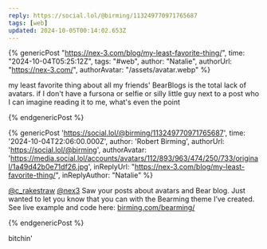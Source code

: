 ```yaml
---
reply: https://social.lol/@birming/113249770971765687
tags: [web]
updated: 2024-10-05T00:14:02.653Z
---
```


{% genericPost "https://nex-3.com/blog/my-least-favorite-thing/",
    time: "2024-10-04T05:25:12Z",
    tags: "#web",
    author: "Natalie",
    authorUrl: "https://nex-3.com/",
    authorAvatar: "/assets/avatar.webp" %}
  <p>
    my least favorite thing about all my friends' BearBlogs is the total lack of
    avatars. if I don't have a fursona or selfie or silly little guy next to a
    post who I can imagine reading it to me, what's even the point
  </p>
{% endgenericPost %}

{% genericPost 'https://social.lol/@birming/113249770971765687',
     time: '2024-10-04T22:06:00.000Z',
     author: 'Robert Birming',
     authorUrl: 'https://social.lol/@birming',
     authorAvatar: 'https://media.social.lol/accounts/avatars/112/893/963/474/250/733/original/1a49d42b0e71df26.jpg',
     inReplyUrl: "https://nex-3.com/blog/my-least-favorite-thing/",
     inReplyAuthor: "Natalie" %}
  <p><span class="h-card" translate="no"><a href="https://social.lol/@c_rakestraw@teal.social" class="u-url" title="@c_rakestraw@teal.social">@<span>c_rakestraw</span></a></span> <span class="h-card" translate="no"><a href="https://social.lol/@nex3@mastodon.social" class="u-url" title="@nex3@mastodon.social">@<span>nex3</span></a></span> Saw your posts about avatars and Bear blog. Just wanted to let you know that you can with the Bearming theme I’ve created. See live example and code here: <a href="https://birming.com/bearming/" target="_blank" rel="nofollow noopener noreferrer" translate="no" title="https://birming.com/bearming/">birming.com/bearming/</a></p>
{% endgenericPost %}

bitchin'
